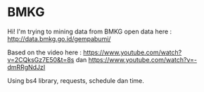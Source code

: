 # BMKG

Hi! I'm trying to mining data from BMKG open data here :
<a> http://data.bmkg.go.id/gempabumi/ </a>

Based on the video here :
https://www.youtube.com/watch?v=2CQksGz7E50&t=8s dan
https://www.youtube.com/watch?v=-dmRRgNdJzI

Using bs4 library, requests, schedule dan time.
